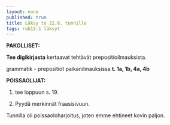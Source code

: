 ```yaml
---
layout: none
published: true
title: Läksy to 22.8. tunnille
tags: rub13.1 läksyt
---
```

**PAKOLLISET:**

**Tee digikirjasta** kertaavat tehtävät prepositioilmauksista.

grammatik - prepositiot paikanilmauksissa **t. 1a, 1b, 4a, 4b**

**POISSAOLIJAT:**

1. tee loppuun s. 19.

2. Pyydä merkinnät fraasisivuun.

Tunnilla oli poissaoloharjoitus, joten emme ehtineet kovin paljon.
